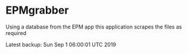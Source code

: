 # EPMgrabber
Using a database from the EPM app this application scrapes the files as required


Latest backup: Sun Sep 1 06:00:01 UTC 2019
